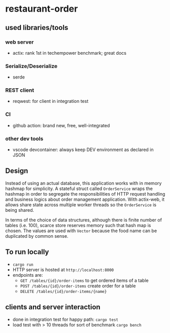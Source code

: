 # restaurant-order

## used libraries/tools
### web server
- actix: rank 1st in techempower benchmark; great docs
### Serialize/Deserialize
- serde
### REST client
- reqwest: for client in integration test
### CI
- github action: brand new, free, well-integrated
### other dev tools
- vscode devcontainer: always keep DEV environment as declared in JSON

## Design
Instead of using an actual database, this application works with in memory hashmap for simplicity.
A stateful struct called `OrderService` wraps the hashmap in order to segregate the responsibilities of HTTP request handling and business logics about order management application.
With actix-web, it allows share state across multiple worker threads so the `OrderService` is being shared.

In terms of the choice of data structures, although there is finite number of tables (i.e. 100), scarce store reserves memory such that hash map is chosen. 
The values are used with `Vector` because the food name can be duplicated by common sense.  


## To run locally
- `cargo run`
- HTTP server is hosted at `http://localhost:8000`
- endpoints are:
  - `GET /tables/{id}/order-items` to get ordered items of a table
  - `POST /tables/{id}/order-items` create order for a table
  - `DELETE /tables/{id}/order-items/{name}`

## clients and server interaction
- done in integration test for happy path: `cargo test`
- load test with > 10 threads for sort of benchmark `cargo bench`